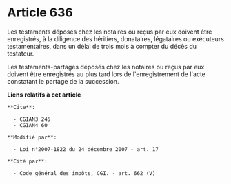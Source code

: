 # Article 636

Les testaments déposés chez les notaires ou reçus par eux doivent être enregistrés, à la diligence des héritiers, donataires,
légataires ou exécuteurs testamentaires, dans un délai de trois mois à compter du décès du testateur.

Les testaments-partages déposés chez les notaires ou reçus par eux doivent être enregistrés au plus tard lors de
l'enregistrement de l'acte constatant le partage de la succession.

**Liens relatifs à cet article**

	**Cite**:

	  - CGIAN3 245
	  - CGIAN4 60

	**Modifié par**:

	  - Loi n°2007-1822 du 24 décembre 2007 - art. 17

	**Cité par**:

	  - Code général des impôts, CGI. - art. 662 (V)
